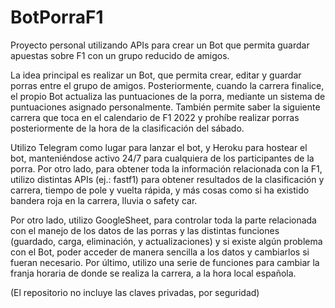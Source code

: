 # BotPorraF1
Proyecto personal utilizando APIs para crear un Bot que permita guardar apuestas sobre F1 con un grupo reducido de amigos.

La idea principal es realizar un Bot, que permita crear, editar y guardar porras entre el grupo de amigos. Posteriormente, cuando la carrera finalice, el propio Bot actualiza las puntuaciones de la porra, mediante un sistema de puntuaciones asignado personalmente. También permite saber la siguiente carrera que toca en el calendario de F1 2022 y prohíbe realizar porras posteriormente de la hora de la clasificación del sábado.

Utilizo Telegram como lugar para lanzar el bot, y Heroku para hostear el bot, manteniéndose activo 24/7 para cualquiera de los participantes de la porra. Por otro lado, para obtener toda la información relacionada con la F1, utilizo distintas APIs (ej.: fastf1) para obtener resultados de la clasificación y carrera, tiempo de pole y vuelta rápida, y más cosas como si ha existido bandera roja en la carrera, lluvia o safety car.

Por otro lado, utilizo GoogleSheet, para controlar toda la parte relacionada con el manejo de los datos de las porras y las distintas funciones (guardado, carga, eliminación, y actualizaciones) y si existe algún problema con el Bot, poder acceder de manera sencilla a los datos y cambiarlos si fueran necesario. Por último, utilizo una serie de funciones para cambiar la franja horaria de donde se realiza la carrera, a la hora local española.

(El repositorio no incluye las claves privadas, por seguridad)
